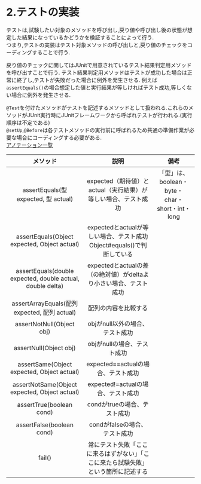 # 2.テストの実装  
テストは,試験したい対象のメソッドを呼び出し,戻り値や呼び出し後の状態が想定した結果になっているかどうかを検証することによって行う.  
つまり,テストの実装はテスト対象メソッドの呼び出しと,戻り値のチェックをコーディングすることで行う.

戻り値のチェックに関してはJUnitで用意されているテスト結果判定用メソッドを呼び出すことで行う.
テスト結果判定用メソッドはテストが成功した場合は正常に終了し,テストが失敗だった場合に例外を発生させる.
例えば`assertEquals()`の場合想定した値と実行結果が等しければテスト成功,等しくない場合に例外を発生させる.  

`@Test`を付けたメソッドがテストを記述するメソッドとして扱われる.これらのメソッドがJUnit実行時にJUnitフレームワークから呼ばれテストが行われる.(実行順序は不定である)  
`@setUp`,`@Before`は各テストメソッドの実行前に呼ばれるため共通の準備作業が必要な場合にコーディングする必要がある.  
[アノテーション一覧](Annotation_List.md)

|メソッド|説明|備考|
|:-----:|:--:|:-:|
|assertEquals(型 expected, 型 actual)|expected（期待値）とactual（実行結果）が等しい場合、テスト成功|「型」は、boolean・byte・char・short・int・long|
|assertEquals(Object expected, Object actual)|expectedとactualが等しい場合、テスト成功	Object#equals()で判断している||
|assertEquals(double expected, double actual, double delta)|expectedとactualの差（の絶対値）がdeltaより小さい場合、テスト成功||
|assertArrayEquals(配列 expected, 配列 actual)|配列の内容を比較する||
|assertNotNull(Object obj)|	objがnull以外の場合、テスト成功||
|assertNull(Object obj)|objがnullの場合、テスト成功||
|assertSame(Object expected, Object actual)|expected==actualの場合、テスト成功||
|assertNotSame(Object expected, Object actual)|expected!=actualの場合、テスト成功||
|assertTrue(boolean cond)|	condがtrueの場合、テスト成功||
|assertFalse(boolean cond)|condがfalseの場合、テスト成功||
|fail()|常にテスト失敗「ここに来るはずがない」「ここに来たら試験失敗」という箇所に記述する||
